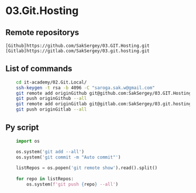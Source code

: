 # 03.Git.Hosting

## Remote repositorys
	[Github]https://github.com/SakSergey/03.GIT.Hosting.git
	[Gitlab]https://gitlab.com/SakSergey/03.git.hosting.git
	
## List of commands
```bash
	cd it-academy/02.Git.Local/
	ssh-keygen -t rsa -b 4096 -C "saroga.sak.w@gmail.com"
	git remote add originGithub git@github.com:SakSergey/03.GIT.Hosting.git
	git push originGithub --all
	git remote add originGitlab git@gitlab.com:SakSergey/03.git.hosting.git
	git push originGitlab --all
```
## Py script
```python
	import os

	os.system('git add --all')
	os.system('git commit -m "Auto commit"')
	
	listRepos = os.popen('git remote show').read().split()
	
	for repo in listRepos:
		os.system(f'git push {repo} --all')

```